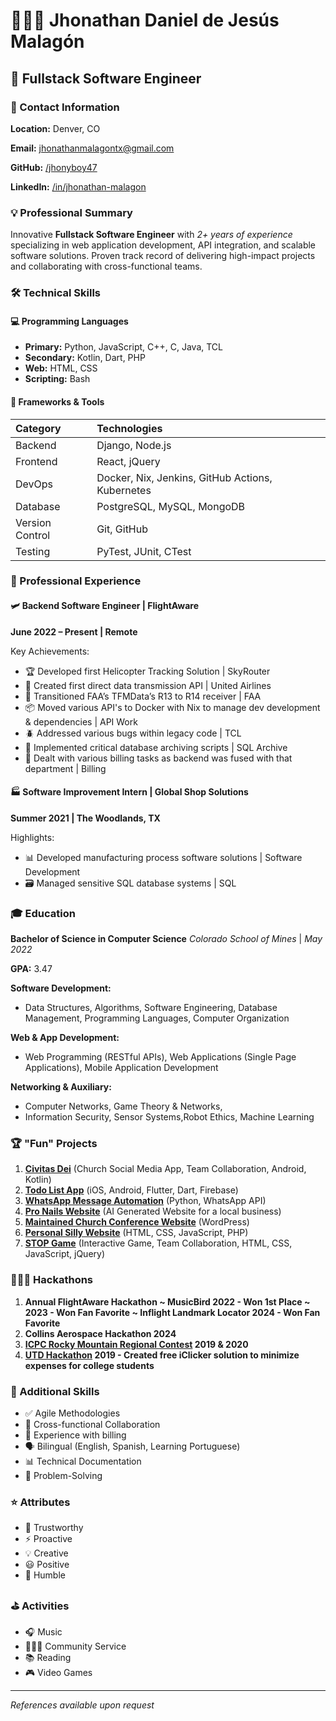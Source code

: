 # 👨🏻‍💻 Jhonathan Daniel de Jesús Malagón
## 🚀 Fullstack Software Engineer

### 📍 Contact Information
**Location:** Denver, CO

**Email:** [jhonathanmalagontx@gmail.com](mailto:jhonathanmalagontx@gmail.com)

**GitHub:** [/jhonyboy47](https://github.com/jhonyboy47)

**LinkedIn:** [/in/jhonathan-malagon](https://www.linkedin.com/in/jhonathan-malagon)

### 💡 Professional Summary
Innovative **Fullstack Software Engineer** with *2+ years of experience* specializing in web application development, API integration, and scalable software solutions. Proven track record of delivering high-impact projects and collaborating with cross-functional teams.

### 🛠 Technical Skills

#### 💻 Programming Languages
- **Primary:** Python, JavaScript, C++, C, Java, TCL
- **Secondary:** Kotlin, Dart, PHP
- **Web:** HTML, CSS
- **Scripting:** Bash

#### 🔧 Frameworks & Tools

| Category        | Technologies                                     |
|:----------------|:-------------------------------------------------|
| Backend         | Django, Node.js                                  |
| Frontend        | React, jQuery                                    |
| DevOps          | Docker, Nix, Jenkins, GitHub Actions, Kubernetes |
| Database        | PostgreSQL, MySQL, MongoDB                       |
| Version Control | Git, GitHub                                      |
| Testing         | PyTest, JUnit, CTest                             |

### 💼 Professional Experience

#### 🛩️ Backend Software Engineer | FlightAware
**June 2022 – Present | Remote**

Key Achievements:
- 🏆 Developed first Helicopter Tracking Solution                                    | SkyRouter
- 🛜 Created first direct data transmission API                                      | United Airlines
- 🛫 Transitioned FAA’s TFMData’s R13 to R14 receiver                                | FAA
- 📦 Moved various API's to Docker with Nix to manage dev development & dependencies | API Work
- 🪲 Addressed various bugs within legacy code                                       | TCL
- 💾 Implemented critical database archiving scripts                                 | SQL Archive
- 🧾 Dealt with various billing tasks as backend was fused with that department      | Billing

#### 🏭 Software Improvement Intern | Global Shop Solutions
**Summer 2021 | The Woodlands, TX**

Highlights:
- 📊 Developed manufacturing process software solutions | Software Development
- 🗃 Managed sensitive SQL database systems             | SQL

### 🎓 Education
**Bachelor of Science in Computer Science**
*Colorado School of Mines* | *May 2022*
 
  **GPA:** 3.47

  **Software Development:** 
  - Data Structures, Algorithms, Software Engineering, Database Management, Programming Languages, Computer Organization

  **Web & App Development:**
  
  - Web Programming (RESTful APIs), Web Applications (Single Page Applications), Mobile Application Development

  **Networking & Auxiliary:**

  - Computer Networks, Game Theory & Networks,
  - Information Security, Sensor Systems,Robot Ethics, Machine Learning

### 🏆 "Fun" Projects
1. **[Civitas Dei](https://github.com/jhonyboy47/Civitas-Dei)**  (Church Social Media App, Team Collaboration, Android, Kotlin)
2. **[Todo List App](https://github.com/InjoyPics/flutter-projects/tree/master/first_app_v2)** (iOS, Android, Flutter, Dart, Firebase)
3. **[WhatsApp Message Automation](https://github.com/jhonyboy47/WhatsApp-Automation)** (Python, WhatsApp API)
4. **[Pro Nails Website](https://pronails-greenwood-village.com/)** (AI Generated Website for a local business)
5. **[Maintained Church Conference Website](https://intimidadcondios.tv/rmntconf/)** (WordPress)
6. **[Personal Silly Website](https://jhonyboy47.github.io/index.html)** (HTML, CSS, JavaScript, PHP)
7. **[STOP Game](https://jhonyboy47.github.io/STOP-Game/)** (Interactive Game, Team Collaboration, HTML, CSS, JavaScript, jQuery)

### 👨🏻‍💻 Hackathons
1. **Annual FlightAware Hackathon ~ MusicBird 2022 - Won 1st Place ~ 2023 - Won Fan Favorite ~ Inflight Landmark Locator 2024 - Won Fan Favorite**
2. **Collins Aerospace Hackathon 2024**
3. **[ICPC Rocky Mountain Regional Contest](https://rocky.icpc.io/) 2019 & 2020**
4. **[UTD Hackathon](https://devpost.com/software/csm-hackathon-2024) 2019 - Created free iClicker solution to minimize expenses for college students** 

### 🌟 Additional Skills
- ✅ Agile Methodologies
- 🤝 Cross-functional Collaboration
- 🧾 Experience with billing
- 🗣 Bilingual (English, Spanish, Learning Portuguese)
- 📊 Technical Documentation
- 🎯 Problem-Solving

### ⭐ Attributes
- 🤝 Trustworthy
- ⚡ Proactive
- 💡 Creative
- 😃 Positive
- 🙏 Humble

### ⛳️ Activities
- 🎧 Music
- 👨🏻‍🔧 Community Service
- 📚 Reading
- 🎮 Video Games

---

*References available upon request*